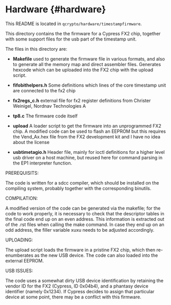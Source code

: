 Hardware {#hardware}
====

This README is located in `qcrypto/hardware/timestampfirmware`.

This directory contains the the firmware for a Cypress FX2 chip, together
with some support files for the usb part of the timestamp unit.

The files in this directory are:

 * **Makefile**           used to generate the firmware file in various formats,
                    and also to generate all the memory map and direct
		    assembler files. Generates hexcode which can be uploaded
		    into the FX2 chip with the upload script.

 * **fifobithelpers.h**  Some definitions which lines of the core timestamp unit
                    are connected to the fx2 chip

 * **fx2regs_c.h**        external file for fx2 register definitions 
                    from Christer Weinigel, Nordnav Technologies A

 * **tp8.c**              The firmware code itself

 * **upload**             A loader script to get the firmware into an unprogrammed
                    FX2 chip. A modified code can be used to flash an EEPROM
		    but this requires the Vend_Ax.hex file from the FX2
		    development kit and I have no idea about the license

 * **usbtimetagio.h**     Header file, mainly for ioctl definitions for a higher
                    level usb driver on a host machine, but reused here for
		    command parsing in the EP1 interpreter function.


PREREQUISITS:

The code is written for a sdcc compiler, which should be installed on the
compiling system, probably together with the corresponding binutils.


COMPILATION:

A modified version of the code can be generated via the makefile; for the code
to work properly, it is necessary to check that the descriptor tables in the
final code end up on an even address. This information is extracted out of the
.rst files when calling the make command. In case they end up on an odd
address, the filler variable xuxu needs to be adjusted accordingly.

UPLOADING:

The upload script loads the firmware in a pristine FX2 chip, which then
re-enumberates as the new USB device. The code can also loaded into the
external EEPROM.

USB ISSUES:

The code uses a somewhat dirty USB device identification by retaining the
vendor ID for the FX2 (Cypress, ID 0x04b4), and a phantasy device identifier 
(namely 0x1234). If Cypress decides to assign that particular device at some
point, there  may be a conflict with this firmware.

